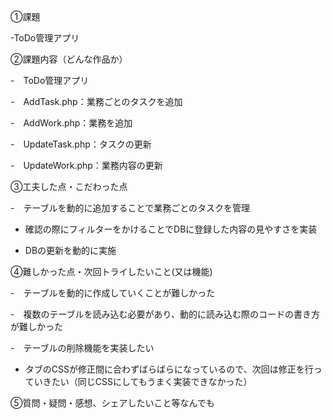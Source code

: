 ①課題

-ToDo管理アプリ

②課題内容（どんな作品か）

-　ToDo管理アプリ

-　AddTask.php：業務ごとのタスクを追加

-　AddWork.php：業務を追加

-　UpdateTask.php：タスクの更新

-　UpdateWork.php：業務内容の更新

③工夫した点・こだわった点

-　テーブルを動的に追加することで業務ごとのタスクを管理

- 確認の際にフィルターをかけることでDBに登録した内容の見やすさを実装

- DBの更新を動的に実施

④難しかった点・次回トライしたいこと(又は機能)

-　テーブルを動的に作成していくことが難しかった

-　複数のテーブルを読み込む必要があり、動的に読み込む際のコードの書き方が難しかった

-　テーブルの削除機能を実装したい

- タブのCSSが修正間に合わずばらばらになっているので、次回は修正を行っていきたい（同じCSSにしてもうまく実装できなかった）

⑤質問・疑問・感想、シェアしたいこと等なんでも

